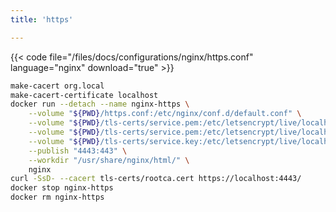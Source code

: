 ```yaml
---
title: 'https'

---
```


{{< code file="/files/docs/configurations/nginx/https.conf" language="nginx" download="true" >}}

```bash
make-cacert org.local
make-cacert-certificate localhost
docker run --detach --name nginx-https \
    --volume "${PWD}/https.conf:/etc/nginx/conf.d/default.conf" \
    --volume "${PWD}/tls-certs/service.pem:/etc/letsencrypt/live/localhost/fullchain.pem" \
    --volume "${PWD}/tls-certs/service.pem:/etc/letsencrypt/live/localhost/chain.pem" \
    --volume "${PWD}/tls-certs/service.key:/etc/letsencrypt/live/localhost/privkey.pem" \
    --publish "4443:443" \
    --workdir "/usr/share/nginx/html/" \
    nginx
curl -SsD- --cacert tls-certs/rootca.cert https://localhost:4443/
docker stop nginx-https
docker rm nginx-https
```
